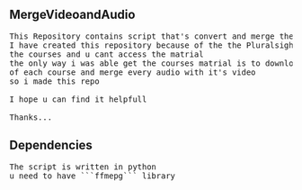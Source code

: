 ## MergeVideoandAudio
<pre>
This Repository contains script that's convert and merge the audio and video into mp4 video.
I have created this repository because of the the Pluralsight courses website encrypte 
the courses and u cant access the matrial
the only way i was able get the courses matrial is to download videos and audios separately  
of each course and merge every audio with it's video 
so i made this repo

I hope u can find it helpfull

Thanks...
</pre>
## Dependencies
<pre>
The script is written in python
u need to have ```ffmepg``` library
</pre>
